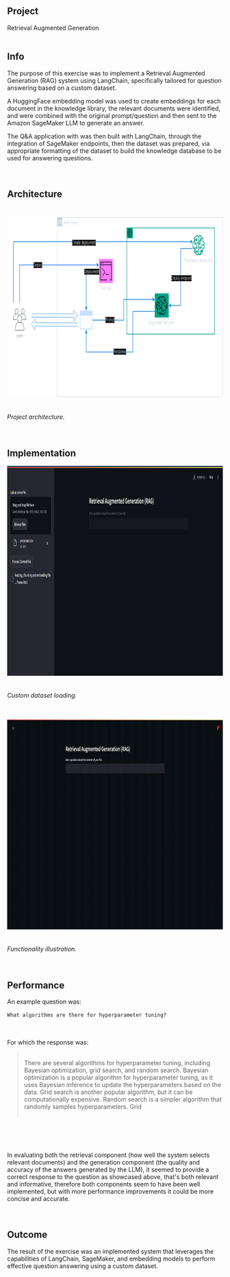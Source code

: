 ## Project
Retrieval Augmented Generation<br><br>

## Info
The purpose of this exercise was to implement a Retrieval Augmented Generation (RAG) system using LangChain, specifically tailored for question answering based on a custom dataset.<br>

A HuggingFace embedding model was used to create embeddings for each document in the knowledge library, the relevant documents were identified, and were combined with the original prompt/question and then sent to the Amazon SageMaker LLM to generate an answer.<br>

The Q&A application with was then built with LangChain, through the integration of SageMaker endpoints, then the dataset was prepared, via appropriate formatting of the dataset to build the knowledge database to be used for answering questions.<br><br><br>


## Architecture<br><br>
<img src="architecture.png" width="790" height="420"/><br><br><br>
*Project architecture.*<br><br><br>

## Implementation
<img src="dataset.png" width="890" height="490"/><br><br><br>
*Custom dataset loading.*<br><br><br>

<img src="demo.gif" width="890" height="490"/><br><br><br>
*Functionality illustration.*<br><br><br>

## Performance
An example question was:<br>

```
What algorithms are there for hyperparameter tuning?

```

<br><br>For which the response was:<br>

> <br>There are several algorithms for hyperparameter tuning, including Bayesian optimization, grid search, and random search. Bayesian optimization is a popular algorithm for hyperparameter tuning, as it uses Bayesian inference to update the hyperparameters based on the data. Grid search is another popular algorithm, but it can be computationally expensive. Random search is a simpler algorithm that randomly samples hyperparameters. Grid<br><br>

<br><br><br>

In evaluating both the retrieval component (how well the system selects relevant documents) and the generation component (the quality and accuracy of the answers generated by the LLM), it seemed to provide a correct response to the question as showcased above, that's both relevant and informative, therefore both components seem to have been well implemented, but with more performance improvements it could be more concise and accurate.<br><br><br>

## Outcome
The result of the exercise was an implemented system that leverages the capabilities of LangChain, SageMaker, and embedding models to perform effective question answering using a custom dataset.